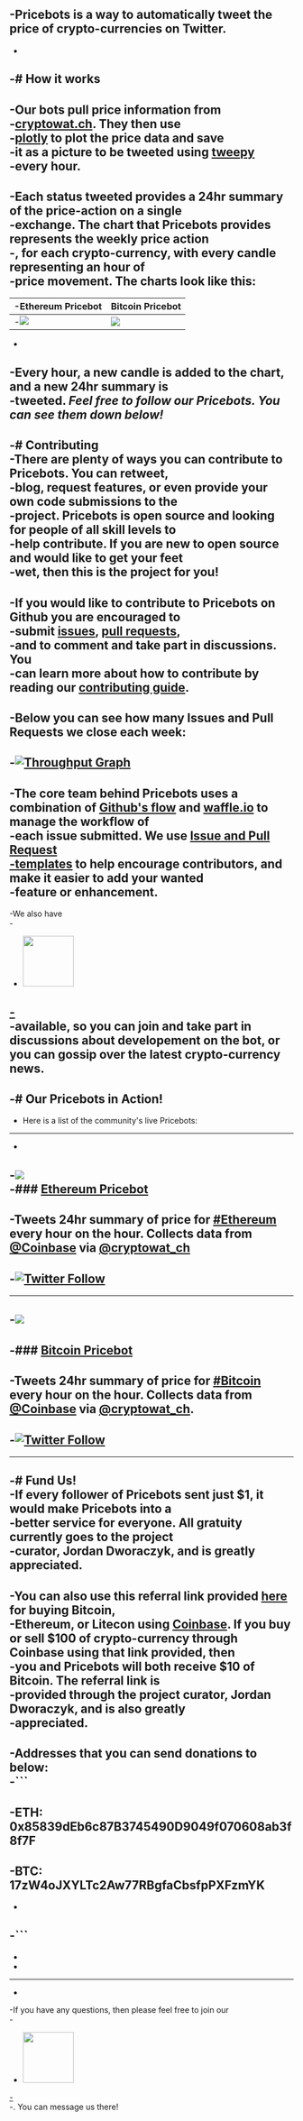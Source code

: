 -Pricebots is a way to automatically tweet the price of crypto-currencies on Twitter.		
 ----		
 -		
 -# How it works		
 -		
 -Our bots pull price information from		
 -[cryptowat.ch](https://cryptowat.ch). They then use		
 -[plotly](https://github.com/plotly/plotly.py) to plot the price data and save		
 -it as a picture to be tweeted using [tweepy](https://github.com/tweepy/tweepy)		
 -every hour.		
 -		
 -Each status tweeted provides a 24hr summary of the price-action on a single		
 -exchange. The chart that Pricebots provides represents the weekly price action		
 -, for each crypto-currency, with every candle representing an hour of		
 -price movement. The charts look like this:		
 -		
 -Ethereum Pricebot | Bitcoin Pricebot		
 ------------- | -------------		
 -![](https://pbs.twimg.com/media/DDxMwbDUIAEC2v0.jpg) | ![]( https://pbs.twimg.com/media/DDxMw3wUMAAjKBm.jpg)		
 -		
 -Every hour, a new candle is added to the chart, and a new 24hr summary is		
 -tweeted. _Feel free to follow our Pricebots. You can see them down below!_		
 -		
 -# Contributing		
 -There are plenty of ways you can contribute to Pricebots. You can retweet,		
 -blog, request features, or even provide your own code submissions to the		
 -project. Pricebots is open source and looking for people of all skill levels to		
 -help contribute. If you are new to open source and would like to get your feet		
 -wet, then this is the project for you!		
 -		
 -If you would like to contribute to Pricebots on Github you are encouraged to		
 -submit [issues](https://guides.github.com/features/issues/), [pull requests](https://help.github.com/articles/about-pull-requests/),		
 -and to comment and take part in discussions. You		
 -can learn more about how to contribute by reading our [contributing guide](https://github.com/JordanDworaczyk/Pricebots/blob/master/CONTRIBUTING.md).		
 -		
 -Below you can see how many Issues and Pull Requests we close each week:		
 -		
 -[![Throughput Graph](https://graphs.waffle.io/JordanDworaczyk/EthPriceBot/throughput.svg)](https://waffle.io/JordanDworaczyk/EthPriceBot/)		
 -		
 -The core team behind Pricebots uses a combination of [Github's flow](https://guides.github.com/introduction/flow/) and [waffle.io](https://github.com/waffleio/waffle.io) to manage the workflow of		
 -each issue submitted. We use [Issue and Pull Request		
 -templates](https://github.com/blog/2111-issue-and-pull-request-templates) to help encourage contributors, and make it easier to add your wanted		
 -feature or enhancement.		
 -		
 -We also have		
 -<a href="http://ethpricebot.enterslack.com">		
 -	<img src='https://cdn.worldvectorlogo.com/logos/slack.svg' width='90'>		
 -</a>		
 -available, so you can join and take part in discussions about developement on the bot, or you can gossip over the latest crypto-currency news.		
 -		
 -# Our Pricebots in Action!		
 ----		
 - Here is a list of the community's live Pricebots:		
 ----		
 -		
 -![](https://pbs.twimg.com/profile_images/840073887727607810/L-Idlbln_400x400.jpg)		
 -### [Ethereum Pricebot](https://twitter.com/EthPriceBot)		
 -		
 -Tweets 24hr summary of price for [#Ethereum](https://twitter.com/hashtag/Ethereum?src=hash) every hour on the hour. Collects data from [@Coinbase](https://twitter.com/Coinbase) via [@cryptowat_ch](https://twitter.com/cryptowat_ch)		
 -		
 -[![Twitter Follow](https://img.shields.io/twitter/follow/EthPriceBot.svg?style=social&label=Follow)](https://twitter.com/EthPriceBot)		
 -		
 ----		
 -![](https://pbs.twimg.com/profile_images/861596336738652160/2lEY17t-_400x400.jpg)		
 -		
 -### [Bitcoin Pricebot](https://twitter.com/BTCPricebot)		
 -		
 -Tweets 24hr summary of price for [#Bitcoin](https://twitter.com/hashtag/Bitcoin?src=hash) every hour on the hour. Collects data from [@Coinbase](https://twitter.com/Coinbase) via [@cryptowat_ch](https://twitter.com/cryptowat_ch).		
 -		
 -[![Twitter Follow](https://img.shields.io/twitter/follow/BTCPriceBot.svg?style=social&label=Follow)](https://twitter.com/BTCPriceBot)		
 -		
 ----		
 -# Fund Us!		
 -If every follower of Pricebots sent just $1, it would make Pricebots into a		
 -better service for everyone. All gratuity currently goes to the project		
 -curator, Jordan Dworaczyk, and is greatly appreciated.		
 -		
 -You can also use this referral link provided [here]() for buying Bitcoin,		
 -Ethereum, or Litecon using [Coinbase](https://www.coinbase.com/). If you buy or sell $100 of crypto-currency through Coinbase using that link provided, then		
 -you and Pricebots will both receive $10 of Bitcoin. The referral link is		
 -provided through the project curator, Jordan Dworaczyk, and is also greatly		
 -appreciated.		
 -		
 -Addresses that you can send donations to below:		
 -```		
 -		
 -ETH: 0x85839dEb6c87B3745490D9049f070608ab3f8f7F		
 -		
 -BTC: 17zW4oJXYLTc2Aw77RBgfaCbsfpPXFzmYK		
 -		
 -		
 -```		
 -		
 -		
 -		
 ----		
 -		
 -If you have any questions, then please feel free to join our		
 -<a href="http://ethpricebot.enterslack.com">		
 -	<img src='https://cdn.worldvectorlogo.com/logos/slack.svg' width='90'>		
 -</a>		
 -. You can message us there!

